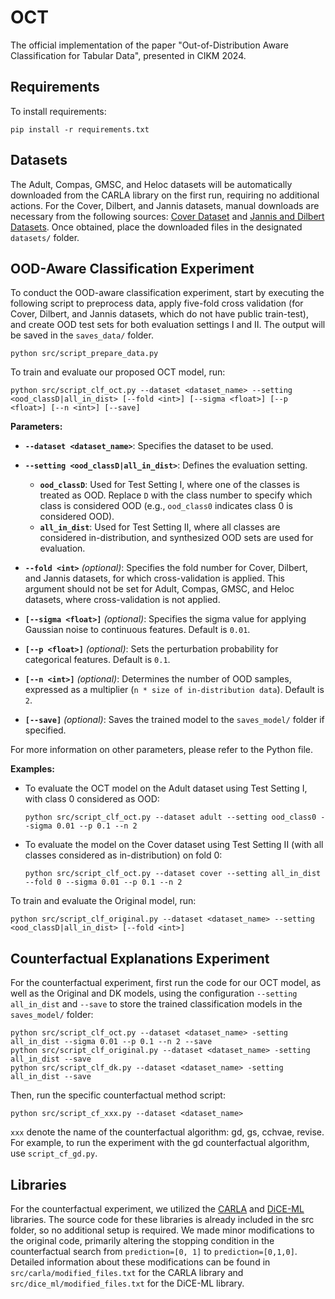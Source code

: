 # OCT

The official implementation of the paper "Out-of-Distribution Aware Classification for Tabular Data", presented in CIKM 2024.


## Requirements

To install requirements:

```setup
pip install -r requirements.txt
```

## Datasets
The Adult, Compas, GMSC, and Heloc datasets will be automatically downloaded from the CARLA library on the first run, requiring no additional actions. For the Cover, Dilbert, and Jannis datasets, manual downloads are necessary from the following sources: [Cover Dataset](https://archive.ics.uci.edu/ml/datasets/covertype) and [Jannis and Dilbert Datasets](https://automl.chalearn.org/data). Once obtained, place the downloaded files in the designated `datasets/` folder.

## OOD-Aware Classification Experiment

To conduct the OOD-aware classification experiment, start by executing the following script to preprocess data, apply five-fold cross validation (for Cover, Dilbert, and Jannis datasets, which do not have public train-test), and create OOD test sets for both evaluation settings I and II. The output will be saved in the `saves_data/` folder.

```
python src/script_prepare_data.py
```

To train and evaluate our proposed OCT model, run:

```
python src/script_clf_oct.py --dataset <dataset_name> --setting <ood_classD|all_in_dist> [--fold <int>] [--sigma <float>] [--p <float>] [--n <int>] [--save]
```

**Parameters:**

- **`--dataset <dataset_name>`**: Specifies the dataset to be used.

- **`--setting <ood_classD|all_in_dist>`**: Defines the evaluation setting.
  - **`ood_classD`**: Used for Test Setting I, where one of the classes is treated as OOD. Replace `D` with the class number to specify which class is considered OOD (e.g., `ood_class0` indicates class 0 is considered OOD).
  - **`all_in_dist`**: Used for Test Setting II, where all classes are considered in-distribution, and synthesized OOD sets are used for evaluation.

- **`--fold <int>`** *(optional)*: Specifies the fold number for Cover, Dilbert, and Jannis datasets, for which cross-validation is applied. This argument should not be set for Adult, Compas, GMSC, and Heloc datasets, where cross-validation is not applied.

- **`[--sigma <float>]`** *(optional)*: Specifies the sigma value for applying Gaussian noise to continuous features. Default is `0.01`.

- **`[--p <float>]`** *(optional)*: Sets the perturbation probability for categorical features. Default is `0.1`.

- **`[--n <int>]`** *(optional)*: Determines the number of OOD samples, expressed as a multiplier (`n * size of in-distribution data`). Default is `2`.

- **`[--save]`** *(optional)*: Saves the trained model to the `saves_model/` folder if specified.

For more information on other parameters, please refer to the Python file.

**Examples:**
- To evaluate the OCT model on the Adult dataset using Test Setting I, with class 0 considered as OOD:
  ```
  python src/script_clf_oct.py --dataset adult --setting ood_class0 --sigma 0.01 --p 0.1 --n 2
  ```
- To evaluate the model on the Cover dataset using Test Setting II (with all classes considered as in-distribution) on fold 0:
  ```
  python src/script_clf_oct.py --dataset cover --setting all_in_dist --fold 0 --sigma 0.01 --p 0.1 --n 2
  ```


To train and evaluate the Original model, run:
```
python src/script_clf_original.py --dataset <dataset_name> --setting <ood_classD|all_in_dist> [--fold <int>]
```


## Counterfactual Explanations Experiment

For the counterfactual experiment, first run the code for our OCT model, as well as the Original and DK models, using the configuration `--setting all_in_dist` and `--save` to store the trained classification models in the `saves_model/` folder:

```
python src/script_clf_oct.py --dataset <dataset_name> -setting all_in_dist --sigma 0.01 --p 0.1 --n 2 --save
python src/script_clf_original.py --dataset <dataset_name> -setting all_in_dist --save
python src/script_clf_dk.py --dataset <dataset_name> -setting all_in_dist --save
```

Then, run the specific counterfactual method script:
```
python src/script_cf_xxx.py --dataset <dataset_name>
```
`xxx` denote the name of the counterfactual algorithm: gd, gs, cchvae, revise. For example, to run the experiment with the gd counterfactual algorithm, use `script_cf_gd.py`.



## Libraries

For the counterfactual experiment, we utilized the [CARLA](https://github.com/carla-recourse/CARLA) and [DiCE-ML](https://github.com/interpretml/DiCE) libraries. The source code for these libraries is already included in the src folder, so no additional setup is required. We made minor modifications to the original code, primarily altering the stopping condition in the counterfactual search from `prediction=[0, 1]` to `prediction=[0,1,0]`. Detailed information about these modifications can be found in `src/carla/modified_files.txt` for the CARLA library and `src/dice_ml/modified_files.txt` for the DiCE-ML library.
